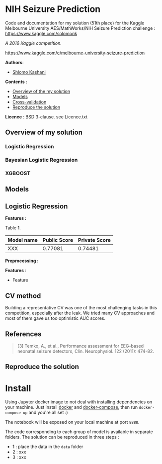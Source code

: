 # NIH Seizure Prediction
Code and documentation for my solution (51th place) for the Kaggle Melbourne University AES/MathWorks/NIH Seizure Prediction challenge : https://www.kaggle.com/solomonk

*A 2016 Kaggle competition.*

https://www.kaggle.com/c/melbourne-university-seizure-prediction

**Authors**:
* [Shlomo Kashani](http://www.deep-ml.com)

**Contents** :

- [Overview of the my solution](#overview-of-the-my-solution)
- [Models](#models)
- [Cross-validation](#cv-method)
- [Reproduce the solution](#reproduce-the-solution)

**Licence** : BSD 3-clause. see Licence.txt

## Overview of my solution

### Logistic Regression
### Bayesian Logistic Regression
### XGBOOST


## Models

## Logistic Regression 

**Features :** 

Table 1.

| Model name | Public Score |  Private Score |
| --- | --- | --- |
| XXX | 0.77081 | 0.74481 |


**Preprocessing :** 


**Features** :

- Feature 


## CV method

Building a representative CV was one of the most challenging tasks in this competition, especially after the leak. We tried many CV approaches and most of them gave us too optimistic AUC scores.


## References

> [3] Temko, A., et al., Performance assessment for EEG-based neonatal seizure detectors, Clin. Neurophysiol. 122 (2011): 474-82.

## Reproduce the solution


# Install
Using Jupyter docker image to not deal with installing dependencies on your machine.
Just install [docker](https://www.docker.com/) and [docker-compose](https://docs.docker.com/compose/), then run `docker-compose up` and you're all set :)

The notebook will be exposed on your local machine at port `8888`.


The code corresponding to each group of model is available in separate folders.
The solution can be reproduced in three steps :

* 1 : place the data in the `data` folder
* 2 : xxx
* 3 : xxx


